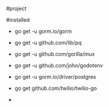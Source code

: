 #project







#installed
- go get -u gorm.io/gorm
- go get -u github.com/lib/pq
- go get -u github.com/gorilla/mux
- go get -u github.com/joho/godotenv
- go get -u gorm.io/driver/postgres

- go get github.com/twilio/twilio-go
- 